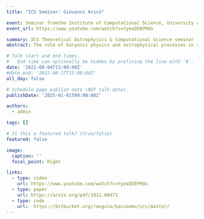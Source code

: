```yaml
---
title: "ICS Seminar: Giovanni Aricò"

event: Seminar fromthe Institute of Computational Science, University of Zurich
event_url: https://www.youtube.com/watch?v=YyeaQ5BYMdo

summary: ICS Theoretical Astrophysics & Computational Science seminar
abstract: The role of baryonic physics and astrophysical processes in shaping the structure of the universe is still largely unknown. Gravity is dominant at large scales, but at smaller scales, galaxy formation triggers supernovae and AGN feedback, perturbing the mass distribution and reshaping the gravitational potential. In this talk, I review how baryonic effects can bias cosmological analyses, in particular weak lensing surveys. After mentioning some of the methods that allow the modeling of baryonic effects in large-scale structure, I will focus on a specific technique — the baryon correction model (also known as baryonification). This model relies on N-body simulations for the description of gravity and analytical functions for the inclusion of baryons. I will explain the details of the model and show tests with hydrodynamical simulations that assess its accuracy. Emulators can be used to speed up the analyses by several orders of magnitude. I will conclude by explaining how the baryonification can be informed directly by observations, allowing for joint analyses of cosmology and astrophysics.

# Talk start and end times.
#   End time can optionally be hidden by prefixing the line with `#`.
date: '2022-08-04T13:00:00Z'
#date_end: '2022-08-17T15:00:00Z'
all_day: false

# Schedule page publish date (NOT talk date).
publishDate: '2025-01-01T00:00:00Z'

authors:
  - admin

tags: []

# Is this a featured talk? (true/false)
featured: false

image:
  caption: ''
  focal_point: Right

links:
  - type: video
    url: https://www.youtube.com/watch?v=YyeaQ5BYMdo
  - type: paper
    url: https://arxiv.org/pdf/1911.08471
  - type: code
    url:  https://bitbucket.org/rangulo/baccoemu/src/master/
---
```

